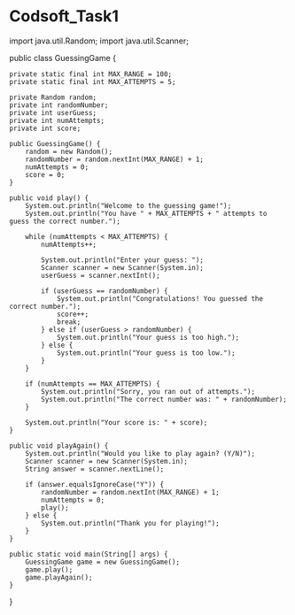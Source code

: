 # Codsoft_Task1

import java.util.Random;
import java.util.Scanner;

public class GuessingGame {

    private static final int MAX_RANGE = 100;
    private static final int MAX_ATTEMPTS = 5;

    private Random random;
    private int randomNumber;
    private int userGuess;
    private int numAttempts;
    private int score;

    public GuessingGame() {
        random = new Random();
        randomNumber = random.nextInt(MAX_RANGE) + 1;
        numAttempts = 0;
        score = 0;
    }

    public void play() {
        System.out.println("Welcome to the guessing game!");
        System.out.println("You have " + MAX_ATTEMPTS + " attempts to guess the correct number.");

        while (numAttempts < MAX_ATTEMPTS) {
            numAttempts++;

            System.out.println("Enter your guess: ");
            Scanner scanner = new Scanner(System.in);
            userGuess = scanner.nextInt();

            if (userGuess == randomNumber) {
                System.out.println("Congratulations! You guessed the correct number.");
                score++;
                break;
            } else if (userGuess > randomNumber) {
                System.out.println("Your guess is too high.");
            } else {
                System.out.println("Your guess is too low.");
            }
        }

        if (numAttempts == MAX_ATTEMPTS) {
            System.out.println("Sorry, you ran out of attempts.");
            System.out.println("The correct number was: " + randomNumber);
        }

        System.out.println("Your score is: " + score);
    }

    public void playAgain() {
        System.out.println("Would you like to play again? (Y/N)");
        Scanner scanner = new Scanner(System.in);
        String answer = scanner.nextLine();

        if (answer.equalsIgnoreCase("Y")) {
            randomNumber = random.nextInt(MAX_RANGE) + 1;
            numAttempts = 0;
            play();
        } else {
            System.out.println("Thank you for playing!");
        }
    }

    public static void main(String[] args) {
        GuessingGame game = new GuessingGame();
        game.play();
        game.playAgain();
    }
}
